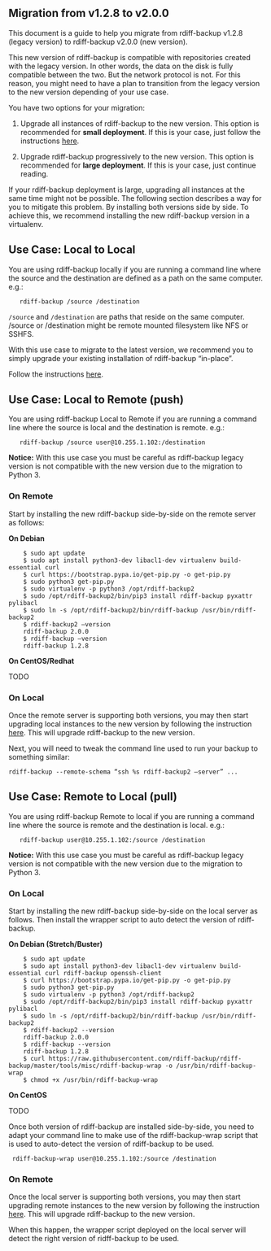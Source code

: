

Migration from v1.2.8 to v2.0.0
-------------------------------

  

This document is a guide to help you migrate from rdiff-backup v1.2.8
(legacy version) to rdiff-backup v2.0.0 (new version).

  

This new version of rdiff-backup is compatible with repositories created
with the legacy version. In other words, the data on the disk is fully
compatible between the two. But the network protocol is not. For this
reason, you might need to have a plan to transition from the legacy
version to the new version depending of your use case.


You have two options for your migration:

1. Upgrade all instances of rdiff-backup to the new version. This option
is recommended for **small deployment**. If this is your case, just
follow the instructions <span
style="font-weight: normal">[here](https://github.com/rdiff-backup/rdiff-backup#installation).
</span>

2. Upgrade rdiff-backup progressively to the new version. This option is
recommended for **large deployment**. If this is your case, just
continue reading.

  

If your rdiff-backup deployment is large, upgrading all instances at the
same time might not be possible. The following section describes a way
for you to mitigate this problem. By installing both versions side by
side. <span style="font-weight: normal">To achieve this, we recommend
installing the new rdiff-backup version in a virtualenv.</span>

Use Case: Local to Local
------------------------

You are using rdiff-backup locally if you are running a command line
where the source and the destination are defined as a path on the same
computer. e.g.:

       rdiff-backup /source /destination

`/source` and `/destination` are paths that reside on the same computer.
/source or /destination might be remote mounted filesystem like NFS or
SSHFS.

With this use case to migrate to the latest version, we recommend you to
simply upgrade your existing installation of rdiff-backup “in-place”.

Follow the instructions <span
style="font-weight: normal">[here](https://github.com/rdiff-backup/rdiff-backup#installation).</span>

Use Case: Local to Remote (push)
--------------------------------

You are using rdiff-backup Local to Remote if you are running a command
line where the source is local and the destination is remote. e.g.:

       rdiff-backup /source user@10.255.1.102:/destination

  

**Notice:** With this use case you must be careful as rdiff-backup
legacy version is not compatible with the new version due to the
migration to Python 3.

  

### On Remote

<span style="font-weight: normal">S</span><span
style="font-weight: normal">tart by installing the new rdiff-backup
side-by-side on the remote server as follows:</span>

**On Debian**

        $ sudo apt update
        $ sudo apt install python3-dev libacl1-dev virtualenv build-essential curl  
        $ curl https://bootstrap.pypa.io/get-pip.py -o get-pip.py
        $ sudo python3 get-pip.py
        $ sudo virtualenv -p python3 /opt/rdiff-backup2
        $ sudo /opt/rdiff-backup2/bin/pip3 install rdiff-backup pyxattr pylibacl
        $ sudo ln -s /opt/rdiff-backup2/bin/rdiff-backup /usr/bin/rdiff-backup2
        $ rdiff-backup2 –version
        rdiff-backup 2.0.0
        $ rdiff-backup –version
        rdiff-backup 1.2.8

**On CentOS/Redhat**

TODO

### On Local

Once the remote server is supporting both versions, you may then start
upgrading local instances to the new version by following the
instruction
[here](https://github.com/rdiff-backup/rdiff-backup#installation). This
will upgrade rdiff-backup to the new version.

Next, you will need to tweak the command line used to run your backup to
something similar:

	rdiff-backup --remote-schema “ssh %s rdiff-backup2 –server” ...


**Use Case: Remote to Local (pull)**
------------------------------------

You are using rdiff-backup Remote to local if you are running a command
line where the source is remote and the destination is local. e.g.:

       rdiff-backup user@10.255.1.102:/source /destination

**Notice:** With this use case you must be careful as rdiff-backup
legacy version is not compatible with the new version due to the
migration to Python 3.


### On Local

Start by installing the new rdiff-backup
side-by-side on the local server as follows. Then install the wrapper script to auto
detect the version of rdiff-backup.

**On Debian (Stretch/Buster)**

        $ sudo apt update
        $ sudo apt install python3-dev libacl1-dev virtualenv build-essential curl rdiff-backup openssh-client
        $ curl https://bootstrap.pypa.io/get-pip.py -o get-pip.py
        $ sudo python3 get-pip.py
        $ sudo virtualenv -p python3 /opt/rdiff-backup2
        $ sudo /opt/rdiff-backup2/bin/pip3 install rdiff-backup pyxattr pylibacl
        $ sudo ln -s /opt/rdiff-backup2/bin/rdiff-backup /usr/bin/rdiff-backup2
        $ rdiff-backup2 --version
        rdiff-backup 2.0.0
        $ rdiff-backup --version
        rdiff-backup 1.2.8
        $ curl https://raw.githubusercontent.com/rdiff-backup/rdiff-backup/master/tools/misc/rdiff-backup-wrap -o /usr/bin/rdiff-backup-wrap
        $ chmod +x /usr/bin/rdiff-backup-wrap

**On CentOS**

TODO

Once both version of rdiff-backup are installed side-by-side, you need
to adapt your command line to make use of the rdiff-backup-wrap script
that is used to auto-detect the version of rdiff-backup to be used.

     rdiff-backup-wrap user@10.255.1.102:/source /destination

### On Remote

Once the local server is supporting both versions, you may then start
upgrading remote instances to the new version by following the
instruction
[here](https://github.com/rdiff-backup/rdiff-backup#installation). This
will upgrade rdiff-backup to the new version.

When this happen, the wrapper script deployed on the local server will
detect the right version of ridff-backup to be used.
